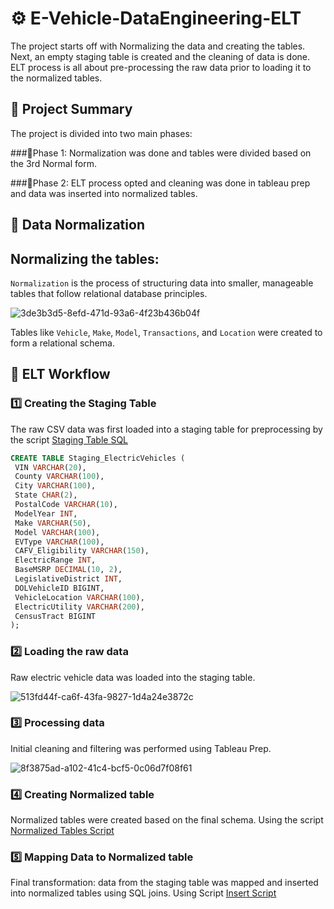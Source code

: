 # ⚙️ E-Vehicle-DataEngineering-ELT

The project starts off with Normalizing the data and creating the tables. Next, an empty staging table is created and the cleaning of data is done. ELT process is all about pre-processing the raw data prior to loading it to the normalized tables. 

## 📌 Project Summary

The project is divided into two main phases:

###🔹Phase 1: 
Normalization was done and tables were divided based on the 3rd Normal form.​

###🔹Phase 2: 
ELT process opted and cleaning was done in tableau prep and data was inserted into normalized tables.

## 🧱 Data Normalization
## Normalizing the tables:
`Normalization` is the process of structuring data into smaller, manageable tables that follow relational database principles.​

![3de3b3d5-8efd-471d-93a6-4f23b436b04f](https://github.com/user-attachments/assets/ef6289c8-ab37-4dc5-a6ef-b8d70d4d36f7)

Tables like `Vehicle`, `Make`, `Model`, `Transactions`, and `Location` were created to form a relational schema.

## 🔁 ELT Workflow
### 1️⃣ Creating the Staging Table
   The raw CSV data was first loaded into a staging table for preprocessing by the script [Staging Table SQL](sql/Staging_table.sql)
   ```sql
CREATE TABLE Staging_ElectricVehicles (
    VIN VARCHAR(20),
    County VARCHAR(100),
    City VARCHAR(100),
    State CHAR(2),
    PostalCode VARCHAR(10),
    ModelYear INT,
    Make VARCHAR(50),
    Model VARCHAR(100),
    EVType VARCHAR(100),
    CAFV_Eligibility VARCHAR(150),
    ElectricRange INT,
    BaseMSRP DECIMAL(10, 2),
    LegislativeDistrict INT,
    DOLVehicleID BIGINT,
    VehicleLocation VARCHAR(100),
    ElectricUtility VARCHAR(200),
    CensusTract BIGINT
);
```
### 2️⃣ Loading the raw data
   Raw electric vehicle data was loaded into the staging table.
   
   ![513fd44f-ca6f-43fa-9827-1d4a24e3872c](https://github.com/user-attachments/assets/2004a4ea-9657-4f7e-9ff0-5e0ac8482d6c)
   
### 3️⃣ Processing data
   Initial cleaning and filtering was performed using Tableau Prep.
   
   ![8f3875ad-a102-41c4-bcf5-0c06d7f08f61](https://github.com/user-attachments/assets/550a3e8f-36d7-4aa7-bf24-ed1b34f37aaf)
   
### 4️⃣ Creating Normalized table
   Normalized tables were created based on the final schema. Using the script [Normalized Tables Script](sql/Normalized_tables.sql)
### 5️⃣ Mapping Data to Normalized table
   Final transformation: data from the staging table was mapped and inserted into normalized tables using SQL joins. Using Script [Insert Script](sql/Insert_data_from_staging.sql)
